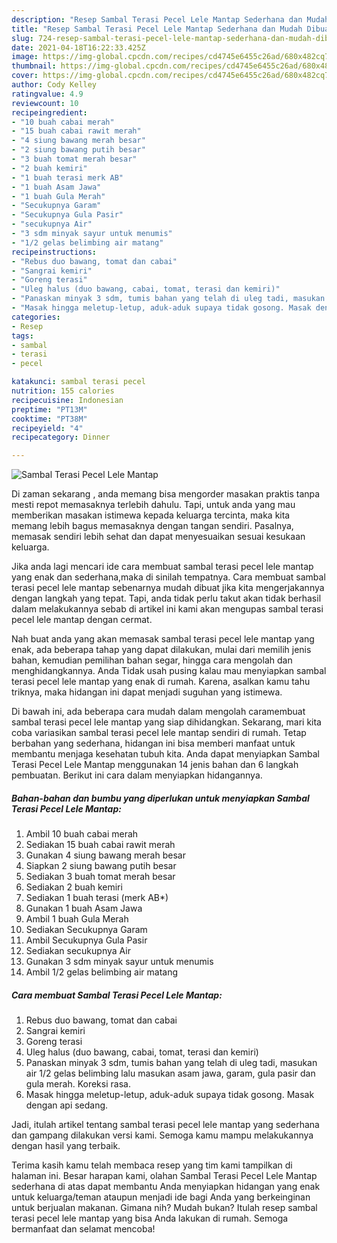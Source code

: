 ```yaml
---
description: "Resep Sambal Terasi Pecel Lele Mantap Sederhana dan Mudah Dibuat"
title: "Resep Sambal Terasi Pecel Lele Mantap Sederhana dan Mudah Dibuat"
slug: 724-resep-sambal-terasi-pecel-lele-mantap-sederhana-dan-mudah-dibuat
date: 2021-04-18T16:22:33.425Z
image: https://img-global.cpcdn.com/recipes/cd4745e6455c26ad/680x482cq70/sambal-terasi-pecel-lele-mantap-foto-resep-utama.jpg
thumbnail: https://img-global.cpcdn.com/recipes/cd4745e6455c26ad/680x482cq70/sambal-terasi-pecel-lele-mantap-foto-resep-utama.jpg
cover: https://img-global.cpcdn.com/recipes/cd4745e6455c26ad/680x482cq70/sambal-terasi-pecel-lele-mantap-foto-resep-utama.jpg
author: Cody Kelley
ratingvalue: 4.9
reviewcount: 10
recipeingredient:
- "10 buah cabai merah"
- "15 buah cabai rawit merah"
- "4 siung bawang merah besar"
- "2 siung bawang putih besar"
- "3 buah tomat merah besar"
- "2 buah kemiri"
- "1 buah terasi merk AB"
- "1 buah Asam Jawa"
- "1 buah Gula Merah"
- "Secukupnya Garam"
- "Secukupnya Gula Pasir"
- "secukupnya Air"
- "3 sdm minyak sayur untuk menumis"
- "1/2 gelas belimbing air matang"
recipeinstructions:
- "Rebus duo bawang, tomat dan cabai"
- "Sangrai kemiri"
- "Goreng terasi"
- "Uleg halus (duo bawang, cabai, tomat, terasi dan kemiri)"
- "Panaskan minyak 3 sdm, tumis bahan yang telah di uleg tadi, masukan air 1/2 gelas belimbing lalu masukan asam jawa, garam, gula pasir dan gula merah. Koreksi rasa."
- "Masak hingga meletup-letup, aduk-aduk supaya tidak gosong. Masak dengan api sedang."
categories:
- Resep
tags:
- sambal
- terasi
- pecel

katakunci: sambal terasi pecel 
nutrition: 155 calories
recipecuisine: Indonesian
preptime: "PT13M"
cooktime: "PT38M"
recipeyield: "4"
recipecategory: Dinner

---
```



![Sambal Terasi Pecel Lele Mantap](https://img-global.cpcdn.com/recipes/cd4745e6455c26ad/680x482cq70/sambal-terasi-pecel-lele-mantap-foto-resep-utama.jpg)

Di zaman  sekarang , anda memang bisa mengorder masakan praktis tanpa mesti repot memasaknya terlebih dahulu. Tapi, untuk anda yang mau memberikan masakan istimewa kepada keluarga tercinta, maka kita memang lebih bagus memasaknya dengan tangan sendiri. Pasalnya, memasak sendiri lebih sehat dan dapat menyesuaikan sesuai kesukaan keluarga.

Jika anda lagi mencari ide cara membuat sambal terasi pecel lele mantap yang enak dan sederhana,maka di sinilah tempatnya. Cara membuat sambal terasi pecel lele mantap  sebenarnya mudah dibuat jika kita mengerjakannya dengan langkah yang tepat. Tapi, anda tidak perlu takut akan tidak berhasil dalam melakukannya 
sebab di artikel ini kami akan mengupas sambal terasi pecel lele mantap dengan cermat.  



Nah buat anda yang akan memasak sambal terasi pecel lele mantap yang enak, ada beberapa tahap yang dapat dilakukan, mulai dari memilih jenis bahan, kemudian pemilihan bahan segar, hingga cara mengolah dan menghidangkannya. Anda Tidak usah pusing kalau mau menyiapkan sambal terasi pecel lele mantap yang enak di rumah. Karena, asalkan kamu  tahu triknya, maka hidangan ini dapat menjadi suguhan yang istimewa.

Di bawah ini, ada beberapa cara mudah dalam mengolah caramembuat sambal terasi pecel lele mantap yang siap dihidangkan. Sekarang, mari kita coba variasikan sambal terasi pecel lele mantap sendiri di rumah. Tetap berbahan yang sederhana, hidangan ini bisa memberi manfaat untuk membantu menjaga kesehatan tubuh kita. Anda dapat menyiapkan Sambal Terasi Pecel Lele Mantap menggunakan 14 jenis bahan dan 6 langkah pembuatan. Berikut ini cara dalam menyiapkan hidangannya.

<!--inarticleads1-->

##### Bahan-bahan dan bumbu yang diperlukan untuk menyiapkan Sambal Terasi Pecel Lele Mantap:

1. Ambil 10 buah cabai merah
1. Sediakan 15 buah cabai rawit merah
1. Gunakan 4 siung bawang merah besar
1. Siapkan 2 siung bawang putih besar
1. Sediakan 3 buah tomat merah besar
1. Sediakan 2 buah kemiri
1. Sediakan 1 buah terasi (merk AB*)
1. Gunakan 1 buah Asam Jawa
1. Ambil 1 buah Gula Merah
1. Sediakan Secukupnya Garam
1. Ambil Secukupnya Gula Pasir
1. Sediakan secukupnya Air
1. Gunakan 3 sdm minyak sayur untuk menumis
1. Ambil 1/2 gelas belimbing air matang




<!--inarticleads2-->

##### Cara membuat Sambal Terasi Pecel Lele Mantap:

1. Rebus duo bawang, tomat dan cabai
1. Sangrai kemiri
1. Goreng terasi
1. Uleg halus (duo bawang, cabai, tomat, terasi dan kemiri)
1. Panaskan minyak 3 sdm, tumis bahan yang telah di uleg tadi, masukan air 1/2 gelas belimbing lalu masukan asam jawa, garam, gula pasir dan gula merah. Koreksi rasa.
1. Masak hingga meletup-letup, aduk-aduk supaya tidak gosong. Masak dengan api sedang.




Jadi, itulah artikel tentang  sambal terasi pecel lele mantap  yang sederhana dan gampang dilakukan versi kami. Semoga kamu mampu melakukannya dengan hasil yang terbaik. 

Terima kasih kamu telah membaca resep yang tim kami tampilkan di halaman ini. Besar harapan kami, olahan  Sambal Terasi Pecel Lele Mantap sederhana di atas dapat membantu Anda menyiapkan hidangan yang enak untuk keluarga/teman ataupun menjadi ide bagi Anda yang berkeinginan untuk berjualan makanan. Gimana nih? Mudah bukan? Itulah resep sambal terasi pecel lele mantap yang bisa Anda lakukan di rumah. Semoga bermanfaat dan selamat mencoba!


